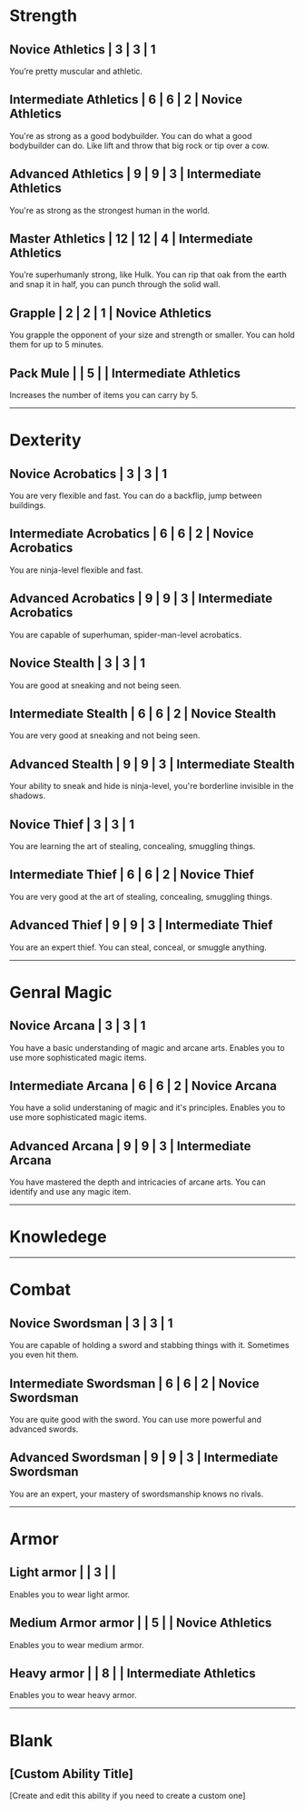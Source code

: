 # Strength
## Novice Athletics | 3 | 3 | 1 
You’re pretty muscular and athletic.

## Intermediate Athletics | 6 | 6 | 2 | Novice Athletics
You're as strong as a good bodybuilder. You can do what a good bodybuilder can do.
Like lift and throw that big rock or tip over a cow.

## Advanced Athletics | 9 | 9 | 3 | Intermediate Athletics
You're as strong as the strongest human in the world.

## Master Athletics | 12 | 12 | 4 | Intermediate Athletics
You’re superhumanly strong, like Hulk. You can rip that oak from the earth and snap it in half, you can punch through the solid wall.


## Grapple | 2 | 2 | 1 | Novice Athletics
You grapple the opponent of your size and strength or smaller. You can hold them for up to 5 minutes.

## Pack Mule | | 5 | | Intermediate Athletics
Increases the number of items you can carry by 5.

---

# Dexterity
## Novice Acrobatics | 3 | 3 | 1 
You are very flexible and fast. You can do a backflip, jump between buildings.

## Intermediate Acrobatics | 6 | 6 | 2 | Novice Acrobatics
You are ninja-level flexible and fast. 

## Advanced Acrobatics | 9 | 9 | 3 | Intermediate Acrobatics
You are capable of superhuman, spider-man-level acrobatics. 

## Novice Stealth | 3 | 3 | 1 
You are good at sneaking and not being seen.

## Intermediate Stealth | 6 | 6 | 2 | Novice Stealth
You are very good at sneaking and not being seen.

## Advanced Stealth | 9 | 9 | 3 | Intermediate Stealth
Your ability to sneak and hide is ninja-level, you're borderline invisible in the shadows.

## Novice Thief | 3 | 3 | 1 
You are learning the art of stealing, concealing, smuggling things.

## Intermediate Thief | 6 | 6 | 2 | Novice Thief
You are very good at the art of stealing, concealing, smuggling things.

## Advanced Thief | 9 | 9 | 3 | Intermediate Thief
You are an expert thief. You can steal, conceal, or smuggle anything.

---

# Genral Magic

## Novice Arcana | 3 | 3 | 1 
You have a basic understanding of magic and arcane arts.
Enables you to use more sophisticated magic items.

## Intermediate Arcana | 6 | 6 | 2 | Novice Arcana
You have a solid understaning of magic and it's principles. 
Enables you to use more sophisticated magic items.

## Advanced Arcana | 9 | 9 | 3 | Intermediate Arcana
You have mastered the depth and intricacies of arcane arts.
You can identify and use any magic item.

---

# Knowledege

---

# Combat
## Novice Swordsman | 3 | 3 | 1 
You are capable of holding a sword and stabbing things with it. Sometimes you even hit them.

## Intermediate Swordsman | 6 | 6 | 2 | Novice Swordsman
You are quite good with the sword. You can use more powerful and advanced swords.

## Advanced Swordsman | 9 | 9 | 3 | Intermediate Swordsman
You are an expert, your mastery of swordsmanship knows no rivals.

---

# Armor
## Light armor | | 3 | | 
Enables you to wear light armor.

## Medium Armor armor | | 5 | | Novice Athletics
Enables you to wear medium armor.

## Heavy armor | | 8 | | Intermediate Athletics
Enables you to wear heavy armor.


---

# Blank
## [Custom Ability Title]
[Create and edit this ability if you need to create a custom one]
